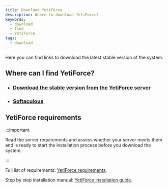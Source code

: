 ```yaml
---
title: Download YetiForce
description: Where to download YetiForce?
keywords:
  - download
  - find
  - YetiForce
tags:
  - download
---
```


Here you can find links to download the latest stable version of the system.

## Where can I find YetiForce?

- ### [Download the stable version from the YetiForce server](https://api.yetiforce.eu/download/crm/doc/7.0.3-complete)
- ### [Softaculous](https://www.softaculous.com/apps/erp/YetiForce)

## YetiForce requirements

:::important

Read the server requirements and assess whether your server meets them and is ready to start the installation process before you download the system.

:::

Full list of requirements: [YetiForce requirements](/introduction/requirements).

Step by step installation manual: [YetiForce installation guide](/introduction/installation-manual).
